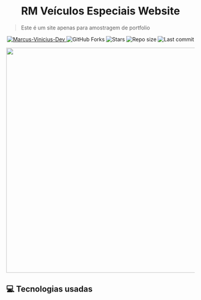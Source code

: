 <h1 align="center">RM Veículos Especiais Website</h1> 

> Este é um site apenas para amostragem de portfolio

<p align="center">
<a href="https://www.linkedin.com/in/marcus-vinicius-celião-da-silva-047556255/">
<img alt="Marcus-Vinicius-Dev" src="https://img.shields.io/badge/-MarcusViniciusDev-7FFF00?style=flat&logo=Linkedin&logoColor=white" />
</a>
  
<img alt="GitHub Forks" src="https://img.shields.io/github/forks/Marcus-Vinicius-Dev/Site-rm-veiculos-especiais?color=success" />
  
<img alt="Stars" src="https://img.shields.io/github/stars/Marcus-Vinicius-Dev/Site-Spotfy-apenas-layout-de-estudo?color=success" />

  
<img alt="Repo size" src="https://img.shields.io/github/repo-size/Marcus-Vinicius-Dev/Site-Spotfy-apenas-layout-de-estudo?color=success" />
  
  
<img alt="Last commit" src="https://img.shields.io/github/last-commit/Marcus-Vinicius-Dev/Site-Spotfy-apenas-layout-de-estudo?color=success" />
</p>


<div align="center">
<img src="https://github.com/Marcus-Vinicius-Dev/Marcus-Vinicius-Dev/blob/main/images/spotify-full-page.png" width="600">
</div>

## 💻 Tecnologias usadas
